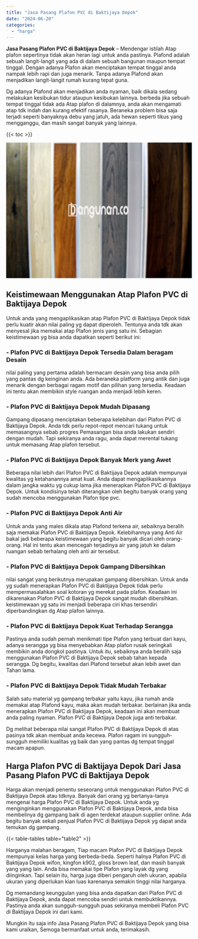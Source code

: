 ```yaml
---
title: "Jasa Pasang Plafon PVC di Baktijaya Depok"
date: "2024-06-20"
categories: 
  - "harga"
---
```


**Jasa Pasang Plafon PVC di Baktijaya Depok** – Mendengar istilah Atap plafon sepertinya tidak akan heran lagi untuk anda pastinya. Plafond adalah sebuah langit-langit yang ada di dalam sebuah bangunan maupun tempat tinggal. Dengan adanya Plafon akan menciptakan tempat tinggal anda nampak lebih rapi dan juga menarik. Tanpa adanya Plafond akan menjadikan langit-langit rumah kurang tepat guna.

Dg adanya Plafond akan menjadikan anda nyaman, baik dikala sedang melakukan kesibukan tidur ataupun kesibukan lainnya. berbeda jika sebuah tempat tinggal tidak ada Atap plafon di dalamnya, anda akan mengamati atap tdk indah dan kurang efektif rasanya. Beraneka problem bisa saja terjadi seperti banyaknya debu yang jatuh, ada hewan seperti tikus yang mengganggu, dan masih sangat banyak yang lainnya.

{{< toc >}}

![Jasa Pasang Plafon PVC di Baktijaya Depok](/images/flafond-pvc-murah28.png)

## Keistimewaan Menggunakan Atap Plafon PVC di Baktijaya Depok

Untuk anda yang mengaplikasikan atap Plafon PVC di Baktijaya Depok tidak perlu kuatir akan nilai paling yg dapat diperoleh. Tentunya anda tdk akan menyesal jika memakai atap Plafon jenis yang satu ini. Sebagian keistimewaan yg bisa anda dapatkan seperti berikut ini:

### \- Plafon PVC di Baktijaya Depok Tersedia Dalam beragam Desain

nilai paling yang pertama adalah bermacam desain yang bisa anda pilih yang pantas dg keinginan anda. Ada beraneka platform yang antik dan juga menarik dengan berbagai ragam motif dan pilihan yang tersedia. Keadaan ini tentu akan membikin style ruangan anda menjadi lebih keren.

### \- Plafon PVC di Baktijaya Depok Mudah Dipasang

Gampang dipasang menciptakan beberapa kelebihan dari Plafon PVC di Baktijaya Depok. Anda tdk perlu repot-repot mencari tukang untuk memasangnya sebab progres Pemasangan bisa anda lakukan sendiri dengan mudah. Tapi sekiranya anda ragu, anda dapat merental tukang untuk memasang Atap plafon tersebut.

### \- Plafon PVC di Baktijaya Depok Banyak Merk yang Awet

Beberapa nilai lebih dari Plafon PVC di Baktijaya Depok adalah mempunyai kwalitas yg ketahanannya amat kuat. Anda dapat mengaplikasikannya dalam jangka waktu yg cukup lama jika menerapkan Plafon PVC di Baktijaya Depok. Untuk kondisinya telah diterangkan oleh begitu banyak orang yang sudah mencoba menggunakan Plafon tipe pvc.

### \- Plafon PVC di Baktijaya Depok Anti Air

Untuk anda yang males dikala atap Plafond terkena air, sebaiknya beralih saja memakai Plafon PVC di Baktijaya Depok. Kelebihannya yang Anti Air bakal jadi beberapa keistimewaan yang begitu banyak dicari oleh orang-orang. Hal ini tentu akan mencegah terjadinya air yang jatuh ke dalam ruangan sebab terhalang oleh anti air tersebut.

### \- Plafon PVC di Baktijaya Depok Gampang Dibersihkan

nilai sangat yang berikutnya merupakan gampang dibersihkan. Untuk anda yg sudah menerapkan Plafon PVC di Baktijaya Depok tidak perlu mempermasalahkan soal kotoran yg merekat pada plafon. Keadaan ini dikarenakan Plafon PVC di Baktijaya Depok sangat mudah dibersihkan. keistimewaan yg satu ini menjadi beberapa ciri khas tersendiri diperbandingkan dg Atap plafon lainnya.

### \- Plafon PVC di Baktijaya Depok Kuat Terhadap Serangga

Pastinya anda sudah pernah menikmati tipe Plafon yang terbuat dari kayu, adanya serangga yg bisa menyebabkan Atap plafon rusak seringkali membikin anda dongkol pastinya. Untuk itu, sebaiknya anda beralih saja menggunakan Plafon PVC di Baktijaya Depok sebab tahan kepada serangga. Dg begitu, kwalitas dari Plafond tersebut akan lebih awet dan Tahan lama.

### \- Plafon PVC di Baktijaya Depok Tidak Mudah Terbakar

Salah satu material yg gampang terbakar yaitu kayu, jika rumah anda memakai atap Plafond kayu, maka akan mudah terbakar. berlainan jika anda menerapkan Plafon PVC di Baktijaya Depok, keadaan ini akan membuat anda paling nyaman. Plafon PVC di Baktijaya Depok juga anti terbakar.

Dg melihat beberapa nilai sangat Plafon PVC di Baktijaya Depok di atas pasinya tdk akan membuat anda kecewa. Plafon ragam ini sungguh-sungguh memiliki kualitas yg baik dan yang pantas dg tempat tinggal macam apapun.

## Harga Plafon PVC di Baktijaya Depok Dari Jasa Pasang Plafon PVC di Baktijaya Depok

Harga akan menjadi penentu seseorang untuk menggunakan Plafon PVC di Baktijaya Depok atau tdknya. Banyak dari orang yg bertanya-tanya mengenai harga Plafon PVC di Baktijaya Depok. Untuk anda yg menginginkan menggunakan Plafon PVC di Baktijaya Depok, anda bisa membelinya dg gampang baik di agen terdekat ataupun supplier online. Ada begitu banyak sekali penjual Plafon PVC di Baktijaya Depok yg dapat anda temukan dg gampang.

{{< table-tables table="table2" >}}

Harganya malahan beragam, Tiap macam Plafon PVC di Baktijaya Depok mempunyai kelas harga yang berbeda-beda. Seperti halnya Plafon PVC di Baktijaya Depok wifon, kingfon k902, gloss brown leaf, dan masih banyak yang yang lain. Anda bisa memakai tipe Plafon yang layak dg yang diinginkan. Tapi selain itu, harga juga diberi pengaruh oleh ukuran, apabila ukuran yang diperlukan kian luas karenanya semakin tinggi nilai harganya.

Dg memandang keunggulan yang bisa anda dapatkan dari Plafon PVC di Baktijaya Depok, anda dapat mencoba sendiri untuk membuktikannya. Pastinya anda akan sungguh-sungguh puas sekiranya membeli Plafon PVC di Baktijaya Depok ini dari kami.

Mungkin itu saja info Jasa Pasang Plafon PVC di Baktijaya Depok yang bisa kami uraikan, Semoga bermanfaat untuk anda, terimakasih.
